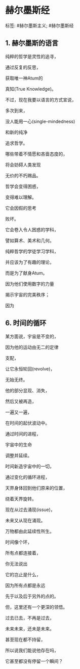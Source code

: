 # 赫尔墨斯经

标签: #赫尔墨斯主义; #赫尔墨斯经

## 1. 赫尔墨斯的语言

纯粹的哲学是灵性的追寻，

通过反复的反思，

获取唯一神Atum的

真知(True Knowledge)。

不过，现在我要以语言的方式宣说，

多次到来，

没人能用一心(single-mindedness)

和新的纯净

追求哲学。

哪些带着不情愿和吝啬态度的，

将会妨碍人类发现

无价的不朽赐品。

哲学会变得困惑，

变得难以理解。

它会因假的思考

败坏。

它会卷入令人困惑的学科，

譬如算术、美术和几何。



纯粹哲学的学徒学习学科，

并应该为了有趣的理论，

而是为了献身Atum。

因为他们使用数字的力量

揭示宇宙的完美秩序；

因为

## 6. 时间的循环

某方面说，宇宙是不变的，

因为他的运动由无二的定律

支配，

让它永恒轮回(revolve)，

无始无终。

他的部分显现、消失，

然后又被再造，

一遍又一遍，

在时间的起伏波动中。



通过时间的进程，

宇宙中的生命

调整并延续。

时间新造宇宙中的一切，

通过变化的循环进程，

天界身体回到他们原来的位置，

绕着天界旋转。



现在从过去涌现(issue)，

未来又从现在涌现。

万物都由此延续性所生。

时间像个环，

所有点都连接着，

你无法说出

它的岂止是什么，

因为所有点都是永远

先于以及后于另外的点的。



但，这里还有一个更深的领悟。

过去已去，不再是过去，

未来未来，还未是未来。

甚至现在都不持留，

所以说我们能说他存在吗，

它甚至都没有停留一个瞬间？